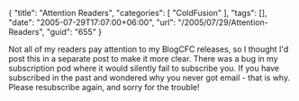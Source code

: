 {
	"title": "Attention Readers",
	"categories": [
		"ColdFusion"
	],
	"tags": [],
	"date": "2005-07-29T17:07:00+06:00",
	"url": "/2005/07/29/Attention-Readers",
	"guid": "655"
}

Not all of my readers pay attention to my BlogCFC releases, so I thought I'd post this in a separate post to make it more clear. There was a bug in my subscription pod where it would silently fail to subscribe you. If you have subscribed in the past and wondered why you never got email - that is why. Please resubscribe again, and sorry for the trouble!